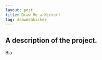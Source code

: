 ```yaml
---
layout: post
title: Draw Me a Kicker!
tag: drawmeakicker
---
```


A description of the project.
-----------------------------

Bla

